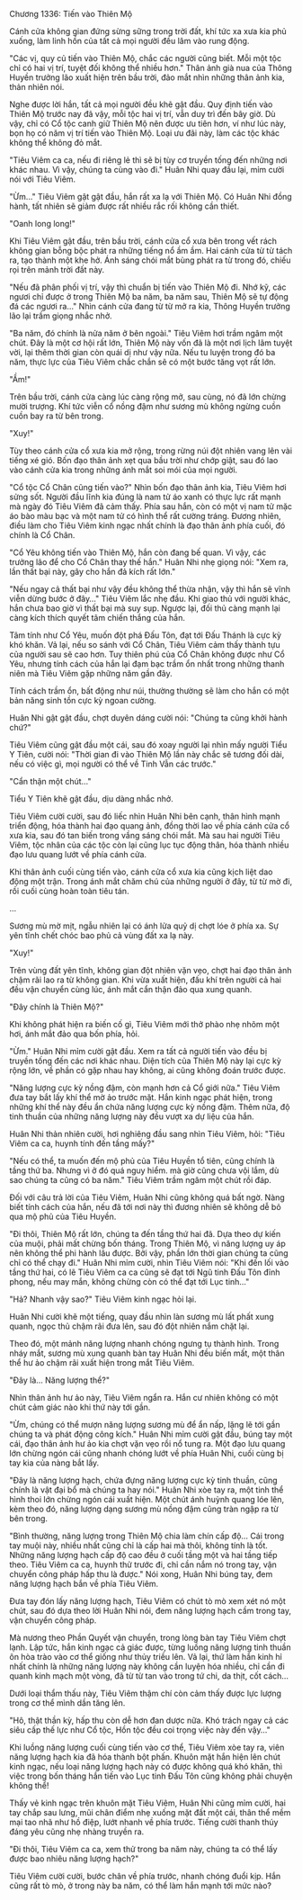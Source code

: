 




Chương 1336: Tiến vào Thiên Mộ


Cánh cửa không gian đứng sừng sững trong trời đất, khí tức xa xưa kia phủ xuống, làm linh hồn của tất cả mọi người đều lâm vào rung động.

"Các vị, quy củ tiến vào Thiên Mộ, chắc các người cũng biết. Mỗi một tộc chỉ có hai vị trí, tuyệt đối không thể nhiều hơn." Thân ảnh già nua của Thông Huyền trưởng lão xuất hiện trên bầu trời, đảo mắt nhìn những thân ảnh kia, thản nhiên nói.

Nghe được lời hắn, tất cả mọi người đều khẽ gật đầu. Quy định tiến vào Thiên Mộ trước nay đã vậy, mỗi tộc hai vị trí, vẫn duy trì đến bây giờ. Dù vậy, chỉ có Cổ tộc canh giữ Thiên Mộ nên được ưu tiên hơn, ví như lúc này, bọn họ có năm vị trí tiến vào Thiên Mộ. Loại ưu đãi này, làm các tộc khác không thể không đỏ mắt.

"Tiêu Viêm ca ca, nếu đi riêng lẻ thì sẽ bị tùy cơ truyền tống đến những nơi khác nhau. Vì vậy, chúng ta cùng vào đi." Huân Nhi quay đầu lại, mỉm cười nói với Tiêu Viêm.

"Ừm…" Tiêu Viêm gật gật đầu, hắn rất xa lạ với Thiên Mộ. Có Huân Nhi đồng hành, tất nhiên sẽ giảm được rất nhiều rắc rối không cần thiết.

"Oanh long long!"

Khi Tiêu Viêm gật đầu, trên bầu trời, cánh cửa cổ xưa bên trong vết rách không gian bỗng bộc phát ra những tiếng nổ ầm ầm. Hai cánh cửa từ từ tách ra, tạo thành một khe hở. Ánh sáng chói mắt bùng phát ra từ trong đó, chiếu rọi trên mảnh trời đất này.

"Nếu đã phân phối vị trí, vậy thì chuẩn bị tiến vào Thiên Mộ đi. Nhớ kỹ, các ngươi chỉ được ở trong Thiên Mộ ba năm, ba năm sau, Thiên Mộ sẽ tự động đá các ngươi ra…" Nhìn cánh cửa đang từ từ mở ra kia, Thông Huyền trưởng lão lại trầm giọng nhắc nhở.

"Ba năm, đó chính là nửa năm ở bên ngoài." Tiêu Viêm hơi trầm ngâm một chút. Đây là một cơ hội rất lớn, Thiên Mộ này vốn đã là một nơi lịch lãm tuyệt vời, lại thêm thời gian còn quái dị như vậy nữa. Nếu tu luyện trong đó ba năm, thực lực của Tiêu Viêm chắc chắn sẽ có một bước tăng vọt rất lớn.

"Ầm!"

Trên bầu trời, cánh cửa càng lúc càng rộng mở, sau cùng, nó đã lớn chừng mười trượng. Khí tức viễn cổ nồng đậm như sương mù không ngừng cuồn cuồn bay ra từ bên trong.

"Xuy!"

Tùy theo cánh cửa cổ xưa kia mở rộng, trong rừng núi đột nhiên vang lên vài tiếng xé gió. Bốn đạo thân ảnh xẹt qua bầu trời như chớp giật, sau đó lao vào cánh cửa kia trong những ánh mắt soi mói của mọi người.

"Cổ tộc Cổ Chân cũng tiến vào?" Nhìn bốn đạo thân ảnh kia, Tiêu Viêm hơi sửng sốt. Người đầu lĩnh kia đúng là nam tử áo xanh có thực lực rất mạnh mà ngày đó Tiêu Viêm đã cảm thấy. Phía sau hắn, còn có một vị nam tử mặc áo bào màu bạc và một nam tử có hình thể rất cường tráng. Đương nhiên, điều làm cho Tiêu Viêm kinh ngạc nhất chính là đạo thân ảnh phía cuối, đó chính là Cổ Chân.

"Cổ Yêu không tiến vào Thiên Mộ, hắn còn đang bế quan. Vì vậy, các trưởng lão để cho Cổ Chân thay thế hắn." Huân Nhi nhẹ giọng nói: "Xem ra, lần thất bại này, gây cho hắn đả kích rất lớn."

"Nếu ngay cả thất bại như vậy đều không thể thừa nhận, vậy thì hắn sẽ vĩnh viễn dừng bước ở đây…" Tiêu Viêm lắc nhẹ đầu. Khi giao thủ với người khác, hắn chưa bao giờ vì thất bại mà suy sụp. Ngược lại, đối thủ càng mạnh lại càng kích thích quyết tâm chiến thắng của hắn.

Tâm tính như Cổ Yêu, muốn đột phá Đấu Tôn, đạt tới Đấu Thánh là cực kỳ khó khăn. Vả lại, nếu so sánh với Cổ Chân, Tiêu Viêm cảm thấy thành tựu của người sau sẽ cao hơn. Tuy thiên phú của Cổ Chân không được như Cổ Yêu, nhưng tính cách của hắn lại đạm bạc trầm ổn nhất trong những thanh niên mà Tiêu Viêm gặp những năm gần đây.

Tính cách trầm ổn, bất động như núi, thường thường sẽ làm cho hắn có một bản năng sinh tồn cực kỳ ngoan cường.

Huân Nhi gật gật đầu, chợt duyên dáng cười nói: "Chúng ta cũng khởi hành chứ?"

Tiêu Viêm cũng gật đầu một cái, sau đó xoay người lại nhìn mấy người Tiểu Y Tiên, cười nói: "Thời gian đi vào Thiên Mộ lần này chắc sẽ tương đối dài, nếu có việc gì, mọi người có thể về Tinh Vẫn các trước."

"Cẩn thận một chút…"

Tiểu Y Tiên khẽ gật đầu, dịu dàng nhắc nhở.

Tiêu Viêm cười cười, sau đó liếc nhìn Huân Nhi bên cạnh, thân hình mạnh triển động, hóa thành hai đạo quang ảnh, đồng thời lao về phía cánh cửa cổ xưa kia, sau đó tan biến trong vầng sáng chói mắt. Mà sau hai người Tiêu Viêm, tộc nhân của các tộc còn lại cũng lục tục động thân, hóa thành nhiều đạo lưu quang lướt về phía cánh cửa.

Khi thân ảnh cuối cùng tiến vào, cánh cửa cổ xưa kia cũng kịch liệt dao động một trận. Trong ánh mắt chăm chú của những người ở đây, từ từ mờ đi, rồi cuối cùng hoàn toàn tiêu tán.

…

Sương mù mờ mịt, ngẫu nhiên lại có ánh lửa quỷ dị chợt lóe ở phía xa. Sự yên tĩnh chết chóc bao phủ cả vùng đất xa lạ này.

"Xuy!"

Trên vùng đất yên tĩnh, không gian đột nhiên vặn vẹo, chợt hai đạo thân ảnh chậm rãi lao ra từ không gian. Khi vừa xuất hiện, đấu khí trên người cả hai đều vận chuyển cùng lúc, ánh mắt cẩn thận đảo qua xung quanh.

"Đây chính là Thiên Mộ?"

Khi không phát hiện ra biến cố gì, Tiêu Viêm mới thở phào nhẹ nhõm một hơi, ánh mắt đảo qua bốn phía, hỏi.

"Ừm." Huân Nhi mỉm cười gật đầu. Xem ra tất cả người tiến vào đều bị truyền tống đến các nơi khác nhau. Diện tích của Thiên Mộ này lại cực kỳ rộng lớn, về phần có gặp nhau hay không, ai cũng không đoán trước được.

"Năng lượng cực kỳ nồng đậm, còn mạnh hơn cả Cổ giới nữa." Tiêu Viêm đưa tay bắt lấy khí thể mờ ảo trước mặt. Hắn kinh ngạc phát hiện, trong những khí thể này đều ẩn chứa năng lượng cực kỳ nồng đậm. Thêm nữa, độ tinh thuần của những năng lượng này đều vượt xa dự liệu của hắn.

Huân Nhi thản nhiên cười, hơi nghiêng đầu sang nhìn Tiêu Viêm, hỏi: "Tiêu Viêm ca ca, huynh tính đến tầng mấy?"

"Nếu có thể, ta muốn đến mộ phủ của Tiêu Huyền tổ tiên, cũng chính là tầng thứ ba. Nhưng vì ở đó quá nguy hiểm. mà giờ cũng chưa vội lắm, dù sao chúng ta cũng có ba năm." Tiêu Viêm trầm ngâm một chút rồi đáp.

Đối với câu trả lời của Tiêu Viêm, Huân Nhi cũng không quá bất ngờ. Nàng biết tính cách của hắn, nếu đã tới nơi này thì đương nhiên sẽ không dễ bỏ qua mộ phủ của Tiêu Huyền.

"Đi thôi, Thiên Mộ rất lớn, chúng ta đến tầng thứ hai đã. Dựa theo dự kiến của muội, phải mất chừng bốn tháng. Trong Thiên Mộ, vì năng lượng uy áp nên không thể phi hành lâu được. Bởi vậy, phần lớn thời gian chúng ta cũng chỉ có thể chạy đi." Huân Nhi mỉm cười, nhìn Tiêu Viêm nói: "Khi đến lối vào tầng thứ hai, có lẽ Tiêu Viêm ca ca cũng sẽ đạt tới Ngũ tinh Đấu Tôn đỉnh phong, nếu may mắn, không chừng còn có thể đạt tới Lục tinh…"

"Hả? Nhanh vậy sao?" Tiêu Viêm kinh ngạc hỏi lại.

Huân Nhi cười khẽ một tiếng, quay đầu nhìn làn sương mù lất phất xung quanh, ngọc thủ chậm rãi đưa lên, sau đó đột nhiên nắm chặt lại.

Theo đó, một mảnh năng lượng nhanh chóng ngưng tụ thành hình. Trong nháy mắt, sương mù xung quanh bàn tay Huân Nhi đều biến mất, một thân thể hư ảo chậm rãi xuất hiện trong mắt Tiêu Viêm.

"Đây là… Năng lượng thể?"

Nhìn thân ảnh hư ảo này, Tiêu Viêm ngẩn ra. Hắn cư nhiên không có một chút cảm giác nào khi thứ này tới gần.

"Ừm, chúng có thể mượn năng lượng sương mù để ẩn nấp, lặng lẽ tới gần chúng ta và phát động công kích." Huân Nhi mỉm cười gật đầu, búng tay một cái, đạo thân ảnh hư ảo kia chợt vặn vẹo rồi nổ tung ra. Một đạo lưu quang lớn chừng ngón cái cũng nhanh chóng lướt về phía Huân Nhi, cuối cùng bị tay kia của nàng bắt lấy.

"Đây là năng lượng hạch, chứa đựng năng lượng cực kỳ tinh thuần, cũng chính là vật đại bổ mà chúng ta hay nói." Huân Nhi xòe tay ra, một tinh thể hình thoi lớn chừng ngón cái xuất hiện. Một chút ánh huỳnh quang lóe lên, kèm theo đó, năng lượng dạng sương mù nồng đậm cũng tràn ngập ra từ bên trong.

"Bình thường, năng lượng trong Thiên Mộ chia làm chín cấp độ… Cái trong tay muội này, nhiều nhất cũng chỉ là cấp hai mà thôi, không tính là tốt. Những năng lượng hạch cấp độ cao đều ở cuối tầng một và hai tầng tiếp theo. Tiêu Viêm ca ca, huynh thử trước đi, chỉ cần nắm nó trong tay, vận chuyển công pháp hấp thu là được." Nói xong, Huân Nhi búng tay, đem năng lượng hạch bắn về phía Tiêu Viêm.

Đưa tay đón lấy năng lượng hạch, Tiêu Viêm có chút tò mò xem xét nó một chút, sau đó dựa theo lời Huân Nhi nói, đem năng lượng hạch cầm trong tay, vận chuyển công pháp.

Mà nương theo Phần Quyết vận chuyển, trong lòng bàn tay Tiêu Viêm chợt lạnh. Lập tức, hắn kinh ngạc cả giác được, từng luồng năng lượng tinh thuần ôn hòa trào vào cơ thể giống như thủy triều lên. Vả lại, thứ làm hắn kinh hỉ nhất chính là những năng lượng này không cần luyện hóa nhiều, chỉ cần đi quanh kinh mạch một vòng, đã từ từ tan vào trong tứ chi, da thịt, cốt cách…

Dưới loại thẩm thấu này, Tiêu Viêm thậm chí còn cảm thấy được lực lượng trong cơ thể mình dần tăng lên.

"Hô, thật thần kỳ, hấp thu còn dễ hơn đan dược nữa. Khó trách ngay cả các siêu cấp thế lực như Cổ tộc, Hồn tộc đều coi trọng việc này đến vậy…"

Khi luồng năng lượng cuối cùng tiến vào cơ thể, Tiêu Viêm xòe tay ra, viên năng lượng hạch kia đã hóa thành bột phấn. Khuôn mặt hắn hiện lên chút kinh ngạc, nếu loại năng lượng hạch này có được không quá khó khăn, thì việc trong bốn tháng hắn tiến vào Lục tinh Đấu Tôn cũng không phải chuyện không thể!

Thấy vẻ kinh ngạc trên khuôn mặt Tiêu Viêm, Huân Nhi cũng mỉm cười, hai tay chắp sau lưng, mũi chân điểm nhẹ xuống mặt đất một cái, thân thể mềm mại tao nhã như hồ điệp, lướt nhanh về phía trước. Tiếng cười thanh thúy đáng yêu cũng nhẹ nhàng truyền ra.

"Đi thôi, Tiêu Viêm ca ca, xem thử trong ba năm này, chúng ta có thể lấy được bao nhiêu năng lượng hạch?"

Tiêu Viêm cười cười, bước chân về phía trước, nhanh chóng đuổi kịp. Hắn cũng rất tò mò, ở trong này ba năm, có thể làm hắn mạnh tới mức nào?




